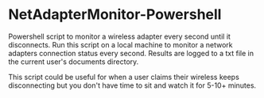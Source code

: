 # NetAdapterMonitor-Powershell
Powershell script to monitor a wireless adapter every second until it disconnects.
Run this script on a local machine to monitor a network adapters connection status every second.
Results are logged to a txt file in the current user's documents directory.

This script could be useful for when a user claims their wireless keeps disconnecting but you don't have time to sit and watch it for 5-10+ minutes.
